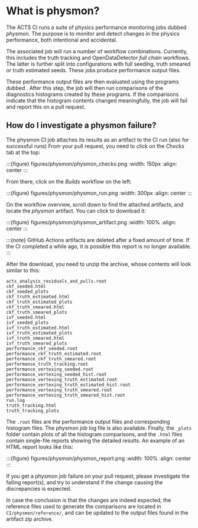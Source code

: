 <!--
SPDX-PackageName: "ACTS"
SPDX-FileCopyrightText: 2016 CERN
SPDX-License-Identifier: MPL-2.0
-->

# What is physmon?

The ACTS CI runs a suite of physics performance monitoring jobs dubbed
*physmon*. The purpose is to monitor and detect changes in the physics
performance, both intentional and accidental.

The associated job will run a number of workflow combinations. Currently, this
includes the truth tracking and OpenDataDetector *full chain* workflows. The
latter is further split into configurations with full seeding, truth smeared or
truth estimated seeds. These jobs produce performance output files.

These performance output files are then evaluated using the programs dubbed
[](analysis_apps). After this step, the job will then run comparisons of the
diagnostics histograms created by these programs. If the comparisons indicate
that the histogram contents changed meaningfully, the job will fail and report
this on a pull request.

## How do I investigate a physmon failure?

The physmon CI job attaches its results as an artifact to the CI run (also for successful runs)
From your pull request, you need to click on the *Checks* tab at the top:

:::{figure} figures/physmon/physmon_checks.png
:width: 150px
:align: center
:::

From there, click on the *Builds* workflow on the left:

:::{figure} figures/physmon/physmon_run.png
:width: 300px
:align: center
:::

On the workflow overview, scroll down to find the attached artifacts, and locate the *physmon* artifact. You can click to download it:

:::{figure} figures/physmon/physmon_artifact.png
:width: 100%
:align: center
:::

:::{note}
GitHub Actions artifacts are deleted after a fixed amount of time. If the CI
completed a while ago, it is possible this report is no longer available.
:::

After the download, you need to unzip the archive, whose contents will look similar to this:

```
acts_analysis_residuals_and_pulls.root
ckf_seeded.html
ckf_seeded_plots
ckf_truth_estimated.html
ckf_truth_estimated_plots
ckf_truth_smeared.html
ckf_truth_smeared_plots
ivf_seeded.html
ivf_seeded_plots
ivf_truth_estimated.html
ivf_truth_estimated_plots
ivf_truth_smeared.html
ivf_truth_smeared_plots
performance_ckf_seeded.root
performance_ckf_truth_estimated.root
performance_ckf_truth_smeared.root
performance_truth_tracking.root
performance_vertexing_seeded.root
performance_vertexing_seeded_hist.root
performance_vertexing_truth_estimated.root
performance_vertexing_truth_estimated_hist.root
performance_vertexing_truth_smeared.root
performance_vertexing_truth_smeared_hist.root
run.log
truth_tracking.html
truth_tracking_plots
```

The `.root` files are the performance output files and corresponding histogram
files. The physmon job log file is also available. Finally, the `_plots` folder
contain plots of all the histogram comparisons, and the `.html` files contain
single-file reports showing the detailed results. An example of an HTML report
looks like this:

:::{figure} figures/physmon/physmon_report.png
:width: 100%
:align: center
:::

If you get a physmon job failure on your pull request, please investigate the
failing report(s), and try to understand if the change causing the
discrepancies is expected.

In case the conclusion is that the changes are indeed expected, the reference
files used to generate the comparisons are located in `CI/physmon/reference/`,
and can be updated to the output files found in the artifact zip archive.
